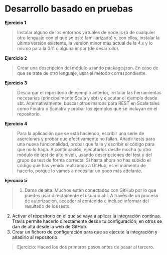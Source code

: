 # Desarrollo basado en pruebas

**Ejercicio 1**

>Instalar alguno de los entornos virtuales de node.js (o de cualquier otro lenguaje con el que se esté familiarizado) y, con ellos, instalar la última versión existente, la versión minor más actual de la 4.x y lo mismo para la 0.11 o alguna impar (de desarrollo).


**Ejercicio 2**

>Crear una descripción del módulo usando package.json. En caso de que se trate de otro lenguaje, usar el método correspondiente.


**Ejercicio 3**

>Descargar el repositorio de ejemplo anterior, instalar las herramientas necesarias (principalmente Scala y sbt) y ejecutar el ejemplo desde sbt. Alternativamente, buscar otros marcos para REST en Scala tales como Finatra o Scalatra y probar los ejemplos que se incluyan en el repositorio.


**Ejercicio 4**

>Para la aplicación que se está haciendo, escribir una serie de aserciones y probar que efectivamente no fallan. Añadir tests para una nueva funcionalidad, probar que falla y escribir el código para que no lo haga. A continuación, ejecutarlos desde mocha (u otro módulo de test de alto nivel), usando descripciones del test y del grupo de test de forma correcta. Si hasta ahora no has subido el código que has venido realizando a GitHub, es el momento de hacerlo, porque lo vamos a necesitar un poco más adelante.


**Ejercicio 5**

>1. Darse de alta. Muchos están conectados con GitHub por lo que puedes usar directamente el usuario ahí. A través de un proceso de autorización, acceder al contenido e incluso informar del resultado de los tests.
2. Activar el repositorio en el que se vaya a aplicar la integración continua. Travis permite hacerlo directamente desde tu configuración; en otros se dan de alta desde la web de GitHub.
3. Crear un fichero de configuración para que se ejecute la integración y añadirlo al repositorio.

>Ejercicio: Haced los dos primeros pasos antes de pasar al tercero.
